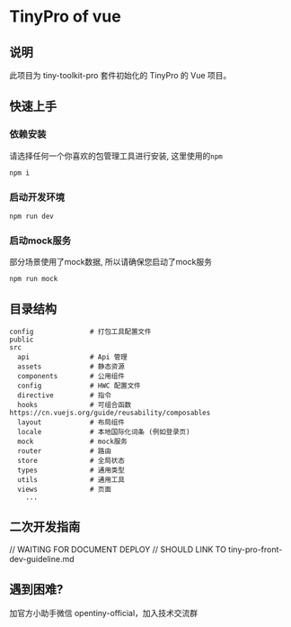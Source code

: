 # TinyPro of vue

## 说明

此项目为 tiny-toolkit-pro 套件初始化的 TinyPro 的 Vue 项目。

## 快速上手

### 依赖安装

请选择任何一个你喜欢的包管理工具进行安装, 这里使用的`npm`

```
npm i
```
### 启动开发环境

```
npm run dev
```

### 启动mock服务

部分场景使用了mock数据, 所以请确保您启动了mock服务

```
npm run mock
```

## 目录结构

```
config              # 打包工具配置文件
public
src
  api               # Api 管理
  assets            # 静态资源
  components        # 公用组件
  config            # HWC 配置文件
  directive         # 指令
  hooks             # 可组合函数 https://cn.vuejs.org/guide/reusability/composables
  layout            # 布局组件
  locale            # 本地国际化词条 (例如登录页)
  mock              # mock服务
  router            # 路由
  store             # 全局状态
  types             # 通用类型
  utils             # 通用工具
  views             # 页面
    ...
```

## 二次开发指南

// WAITING FOR DOCUMENT DEPLOY
// SHOULD LINK TO tiny-pro-front-dev-guideline.md

## 遇到困难?

加官方小助手微信 opentiny-official，加入技术交流群
